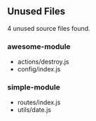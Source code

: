 ## Unused Files
4 unused source files found.

### awesome-module
  - actions/destroy.js
  - config/index.js

### simple-module
  - routes/index.js
  - utils/date.js
